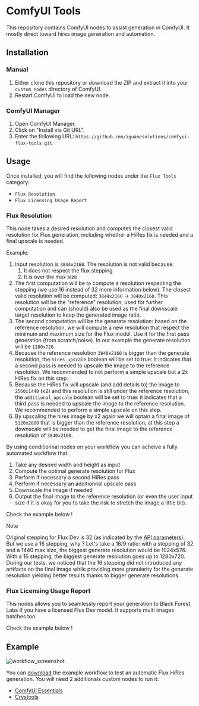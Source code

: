 # ComfyUI Tools

This repository contains ComfyUI nodes to assist generation in ComfyUI. It mostly direct toward hires image generation and automation.

## Installation

### Manual

1. Either clone this repository or download the ZIP and extract it into your `custom_nodes` directory of ComfyUI.
2. Restart ComfyUI to load the new node.

### ComfyUI Manager

1. Open ComfyUI Manager.
2. Click on "Install via Git URL".
3. Enter the following URL: `https://github.com/iguanesolutions/comfyui-flux-tools.git`.

## Usage

Once installed, you will find the following nodes under the `Flux Tools` category:

* `Flux Resolution`
* `Flux Licensing Usage Report`

### Flux Resolution

This node takes a desired resolution and computes the closest valid resolution for Flux generation, including whether a HiRes fix is needed and a final upscale is needed.

Example:
1. Input resolution is `3844x2160`. The resolution is not valid because:
    1. It does not respect the flux stepping
    2. It is over the max size
2. The first computation will be to compute a resolution respecting the stepping (we use 16 instead of 32 more information below). The closest valid resolution will be computed: `3844x2160` -> `3840x2160`. This resolution will be the "reference" resolution, used for further computation and can (should) also be used as the final downscale target resolution to keep the generated image ratio.
3. The second computation will be the generate resolution: based on the reference resolution, we will compute a new resolution that respect the minimum and maximum size for the Flux model. Use it for the first pass generation (from scratch/noise). In our example the generate resolution will be `1280x720`.
4. Because the reference resolution `3840x2160` is bigger than the generate resolution, the `hires_upscale` boolean will be set to true: it indicates that a second pass is needed to upscale the image to the reference resolution. We recommended to not perform a simple upscale but a 2x HiRes fix on this step.
5. Because the HiRes fix will upscale (and add details to) the image to `2560x1440` (x2) and this resolution is still under the reference resolution, the `additional_upscale` boolean will be set to true: it indicates that a third pass is needed to upscale the image to the reference resolution. We recommended to perform a simple upscale on this step.
6. By upscaling the hires image by x2 again we will optain a final image of `5120x2880` that is bigger than the reference resolution, at this step a downscale will be needed to get the final image to the reference resolution of `3840x2160`.

By using conditionnal nodes on your workflow you can acheive a fully automated workflow that:

1. Take any desired width and height as input
2. Compute the optimal generate resolution for Flux
3. Perform if necessary a second HiRes pass
4. Perform if necessary an additionnal upscale pass
5. Downscale the image if needed
6. Output the final image to the reference resolution (or even the user input size if it is okay for you to take the risk to stretch the image a little bit).

Check the example below !

> [!NOTE]
> Original stepping for Flux Dev is 32 (as indicated by the [API parameters](https://docs.bfl.ai/api-reference/tasks/generate-an-image-with-flux1-[dev]#body-width)). But we use a 16 stepping, why ?
> Let's take a 16/9 ratio: with a stepping of 32 and a 1440 max size, the biggest generate resolution would be 1024x576. With a 16 stepping, the biggest generate resolution goes up to 1280x720. During our tests, we noticed that the 16 stepping did not introduced any artifacts on the final image while providing more granularity for the generate resolution yielding better results thanks to bigger generate resolutions.

### Flux Licensing Usage Report

This nodes allows you to seamlessly report your generation to Black Forest Labs if you have a licensed Flux Dev model. It supports multi images batches too.

Check the example below !

## Example

![workflow_screenshot](res/flux_hires_generate.png)

You can [download](res/flux_hires.json) the example workflow to test an automatic Flux HiRes generation. You will need 2 additionals custom nodes to run it:

* [ComfyUI Essentials](https://github.com/cubiq/ComfyUI_essentials)
* [Crystools](https://github.com/crystian/ComfyUI-Crystools)
